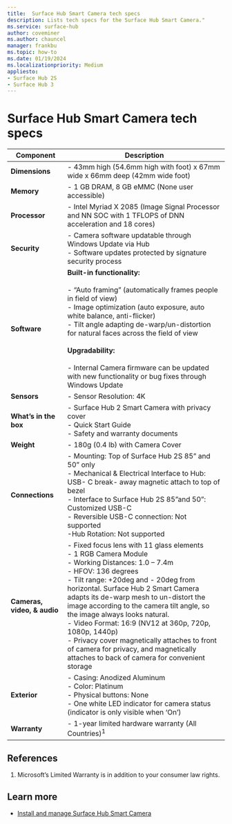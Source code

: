 ```yaml
---
title:  Surface Hub Smart Camera tech specs
description: Lists tech specs for the Surface Hub Smart Camera."
ms.service: surface-hub
author: coveminer
ms.author: chauncel
manager: frankbu
ms.topic: how-to
ms.date: 01/19/2024
ms.localizationpriority: Medium
appliesto:
- Surface Hub 2S
- Surface Hub 3
---
```


# Surface Hub Smart Camera tech specs


| Component                     | Description                                                                                                                                                                                                                                                                                                                                                                                                                                                                                                                 |
| ----------------------------- | --------------------------------------------------------------------------------------------------------------------------------------------------------------------------------------------------------------------------------------------------------------------------------------------------------------------------------------------------------------------------------------------------------------------------------------------------------------------------------------------------------------------------- |
| **Dimensions**                | - 43mm high (54.6mm high with foot) x 67mm wide x 66mm deep (42mm wide foot)                                                                                                                                                                                                                                                                                                                                                                                                                                                  |
| **Memory**                    | - 1 GB DRAM, 8 GB eMMC (None user accessible)                                                                                                                                                                                                                                                                                                                                                                                                                                                                                 |
| **Processor**                 | - Intel Myriad X 2085 (Image Signal Processor and NN SOC with 1 TFLOPS of DNN acceleration and 18 cores)                                                                                                                                                                                                                                                                                                                                                                                                                      |
| **Security**                  | - Camera software updatable through Windows Update via Hub<br> - Software updates protected by signature security process                                                                                                                                                                                                                                                                                                                                                                                                        |
| **Software**                  | **Built-in functionality:**<br><br>- “Auto framing” (automatically frames people in field of view)<br>- Image optimization (auto exposure, auto white balance, anti-flicker)<br>- Tilt angle adapting de-warp/un-distortion for natural faces across the field of view<br><br>**Upgradability:**<br><br>- Internal Camera firmware can be updated with new functionality or bug fixes through Windows Update                                                                                                                |
| **Sensors**                   | - Sensor Resolution: 4K                                                                                                                                                                                                                                                                                                                                                                                                                                                                                                       |
| **What’s in the box**         | - Surface Hub 2 Smart Camera with privacy cover<br>- Quick Start Guide<br>- Safety and warranty documents                                                                                                                                                                                                                                                                                                                                                                                                                         |
| **Weight**                    | - 180g (0.4 lb) with Camera Cover                                                                                                                                                                                                                                                                                                                                                                                                                                                                                             |
| **Connections**               | - Mounting: Top of Surface Hub 2S 85” and 50” only<br>- Mechanical & Electrical Interface to Hub: USB- C break- away magnetic attach to top of bezel<br>- Interface to Surface Hub 2S 85”and 50”: Customized USB-C<br>- Reversible USB-C connection: Not supported<br>-Hub Rotation: Not supported                                                                                                                                                                                                                                     |
| **Cameras, video, & audio** | -  Fixed focus lens with 11 glass elements<br>- 1 RGB Camera Module<br>- Working Distances: 1.0 – 7.4m<br>- HFOV: 136 degrees<br>- Tilt range: +20deg and - 20deg from horizontal. Surface Hub 2 Smart Camera adapts its de-warp mesh to un-distort the image according to the camera tilt angle, so the image always looks natural.<br>- Video Format: 16:9 (NV12 at 360p, 720p, 1080p, 1440p)<br>- Privacy cover magnetically attaches to front of camera for privacy, and magnetically attaches to back of camera for convenient storage |
| **Exterior**                  | - Casing: Anodized Aluminum<br>- Color: Platinum<br>- Physical buttons: None<br>- One white LED indicator for camera status (indicator is only visible when ‘On’)                                                                                                                                                                                                                                                                                                                                                                   |
| **Warranty**                  | - 1-year limited hardware warranty (All Countries)<sup>1</sup>                                                                                                                                                                                                                                                                                                                                                                                                                                                                            |

## References

1. Microsoft’s Limited Warranty is in addition to your consumer law rights.

## Learn more

- [Install and manage Surface Hub Smart Camera](surface-hub-smart-camera.md)